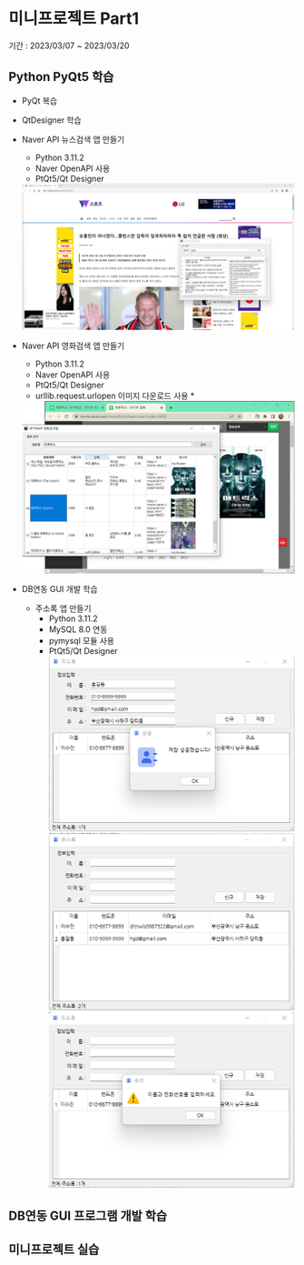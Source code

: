# 미니프로젝트 Part1
기간 : 2023/03/07 ~ 2023/03/20

## Python PyQt5 학습
- PyQt 복습
- QtDesigner 학습
- Naver API 뉴스검색 앱 만들기
  - Python 3.11.2
  - Naver OpenAPI 사용
  - PtQt5/Qt Designer
  <!-- HTML 주석
  ![네이버뉴스앱](https://github.com/llsuzn/Mini_Projects/blob/main/images/naver_news.png?raw=true)
  -->
  <img src="https://github.com/llsuzn/Mini_Projects/blob/main/images/naver_news2.png?raw=true" width=800 />

- Naver API 영화검색 앱 만들기 
  - Python 3.11.2
  - Naver OpenAPI 사용
  - PtQt5/Qt Designer
  - urllib.request.urlopen 이미지 다운로드 사용 *
  <img src="https://github.com/llsuzn/Mini_Projects/blob/main/images/naver_movie.png?raw=true" width=800 /> 

- DB연동 GUI 개발 학습
  - 주소록 앱 만들기
    - Python 3.11.2
    - MySQL 8.0 연동
    - pymysql 모듈 사용
    - PtQt5/Qt Designer
    ![주소록앱_저장1](https://github.com/llsuzn/Mini_Projects/blob/main/images/addressbook_save0.png?raw=true)
    ![주소록앱_저장2](https://github.com/llsuzn/Mini_Projects/blob/main/images/addressbook_save1.png?raw=true)  
    ![주소록앱_삭제](https://github.com/llsuzn/Mini_Projects/blob/main/images/delete.png?raw=true)  
  

## DB연동 GUI 프로그램 개발 학습

## 미니프로젝트 실습
